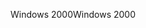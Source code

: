 <span data-ttu-id="cf587-101">Windows 2000</span><span class="sxs-lookup"><span data-stu-id="cf587-101">Windows 2000</span></span>
